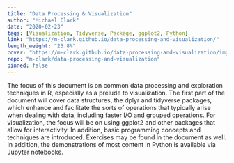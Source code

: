 ```yaml
---
title: "Data Processing & Visualization"
author: "Michael Clark"
date: "2020-02-23"
tags: [Visualization, Tidyverse, Package, ggplot2, Python]
link: "https://m-clark.github.io/data-processing-and-visualization/"
length_weight: "23.8%"
cover: "https://m-clark.github.io/data-processing-and-visualization/img/nineteeneightyR.png"
repo: "m-clark/data-processing-and-visualization"
pinned: false
---
```


The focus of this document is on common data processing and exploration techniques in R, especially as a prelude to visualization. The first part of the document will cover data structures, the dplyr and tidyverse packages, which enhance and facilitate the sorts of operations that typically arise when dealing with data, including faster I/O and grouped operations. For visualization, the focus will be on using ggplot2 and other packages that allow for interactivity. In addition, basic programming concepts and techniques are introduced. Exercises may be found in the document as well. In addition, the demonstrations of most content in Python is available via Jupyter notebooks.
